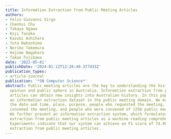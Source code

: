 ```yaml
---
title: Information Extraction from Public Meeting Articles
authors:
- Felix Giovanni Virgo
- Chenhui Chu
- Takaya Ogawa
- Koji Tanaka
- Kazuki Ashihara
- Yuta Nakashima
- Noriko Takemura
- Hajime Nagahara
- Takao Fujikawa
date: '2022-05-01'
publishDate: '2024-01-12T12:26:49.377433Z'
publication_types:
- article-journal
publication: '*SN Computer Science*'
abstract: Public meeting articles are the key to understanding the history of public
  opinion and public sphere in Australia. Information extraction from public meeting
  articles can obtain new insights into Australian history. In this paper, we create
  an information extraction dataset in the public meeting domain. We manually annotate
  the date and time, place, purpose, people who requested the meeting, people who
  convened the meeting, and people who were convened of 1258 public meeting articles.
  We further present an information extraction system, which formulates information
  extraction from public meeting articles as a machine reading comprehension task.
  Experiments indicate that our system can achieve an F1 score of 74.98% for information
  extraction from public meeting articles.
---
```

